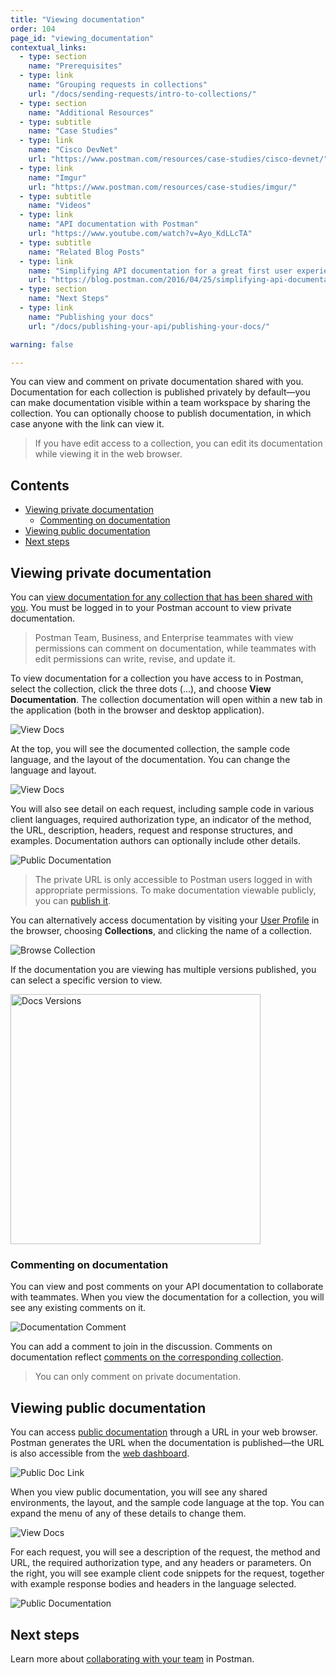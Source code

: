 ```yaml
---
title: "Viewing documentation"
order: 104
page_id: "viewing_documentation"
contextual_links:
  - type: section
    name: "Prerequisites"
  - type: link
    name: "Grouping requests in collections"
    url: "/docs/sending-requests/intro-to-collections/"
  - type: section
    name: "Additional Resources"
  - type: subtitle
    name: "Case Studies"
  - type: link
    name: "Cisco DevNet"
    url: "https://www.postman.com/resources/case-studies/cisco-devnet/"
  - type: link
    name: "Imgur"
    url: "https://www.postman.com/resources/case-studies/imgur/"
  - type: subtitle
    name: "Videos"
  - type: link
    name: "API documentation with Postman"
    url: "https://www.youtube.com/watch?v=Ayo_KdLLcTA"
  - type: subtitle
    name: "Related Blog Posts"
  - type: link
    name: "Simplifying API documentation for a great first user experience"
    url: "https://blog.postman.com/2016/04/25/simplifying-api-documentation-for-a-great-first-user-experience/"
  - type: section
    name: "Next Steps"
  - type: link
    name: "Publishing your docs"
    url: "/docs/publishing-your-api/publishing-your-docs/"

warning: false

---
```

You can view and comment on private documentation shared with you. Documentation for each collection is published privately by default—you can make documentation visible within a team workspace by sharing the collection. You can optionally choose to publish documentation, in which case anyone with the link can view it.

> If you have edit access to a collection, you can edit its documentation while viewing it in the web browser.

## Contents

* [Viewing private documentation](#viewing-private-documentation)
    * [Commenting on documentation](#commenting-on-documentation)
* [Viewing public documentation](#viewing-public-documentation)
* [Next steps](#next-steps)

## Viewing private documentation

You can [view documentation for any collection that has been shared with you](/docs/publishing-your-api/documenting-your-api/). You must be logged in to your Postman account to view private documentation.

> Postman Team, Business, and Enterprise teammates with view permissions can comment on documentation, while teammates with edit permissions can write, revise, and update it.

To view documentation for a collection you have access to in Postman, select the collection, click the three dots (...), and choose __View Documentation__. The collection documentation will open within a new tab in the application (both in the browser and desktop application).

![View Docs](https://assets.postman.com/postman-docs/view-docs.png)

At the top, you will see the documented collection, the sample code language, and the layout of the documentation. You can change the language and layout.

![View Docs](https://assets.postman.com/postman-docs/SimpleKart+header+expanded+layout+menu.jpg)

You will also see detail on each request, including sample code in various client languages, required authorization type, an indicator of the method, the URL, description, headers, request and response structures, and examples. Documentation authors can optionally include other details.

![Public Documentation](https://assets.postman.com/postman-docs/Everything+displayed+in+docs.jpg)

> The private URL is only accessible to Postman users logged in with appropriate permissions. To make documentation viewable publicly, you can [publish it](/docs/publishing-your-api/publishing-your-docs/).

You can alternatively access documentation by visiting your [User Profile](postman.co/me) in the browser, choosing __Collections__, and clicking the name of a collection.

![Browse Collection](https://assets.postman.com/postman-docs/user-profile.png)

If the documentation you are viewing has multiple versions published, you can select a specific version to view.

<img alt="Docs Versions" src="https://assets.postman.com/postman-docs/docs-versions.jpg" width="400px"/>

### Commenting on documentation

You can view and post comments on your API documentation to collaborate with teammates. When you view the documentation for a collection, you will see any existing comments on it.

![Documentation Comment](https://assets.postman.com/postman-docs/doc-comments.png)

You can add a comment to join in the discussion. Comments on documentation reflect [comments on the corresponding collection](/docs/collaborating-in-postman/commenting-on-collections/).

> You can only comment on private documentation.

## Viewing public documentation

You can access [public documentation](/docs/publishing-your-api/publishing-your-docs/) through a URL in your web browser. Postman generates the URL when the documentation is published—the URL is also accessible from the [web dashboard](https://web.postman.co/).

![Public Doc Link](https://assets.postman.com/postman-docs/public-doc-link.jpg)

When you view public documentation, you will see any shared environments, the layout, and the sample code language at the top. You can expand the menu of any of these details to change them.

![View Docs](https://assets.postman.com/postman-docs/SimpleKart+header+expanded+layout+menu.jpg)

For each request, you will see a description of the request, the method and URL, the required authorization type, and any headers or parameters. On the right, you will see example client code snippets for the request, together with example response bodies and headers in the language selected.

![Public Documentation](https://assets.postman.com/postman-docs/Everything+displayed+in+docs.jpg)

## Next steps

Learn more about [collaborating with your team](/docs/collaborating-in-postman/collaboration-intro/) in Postman.
